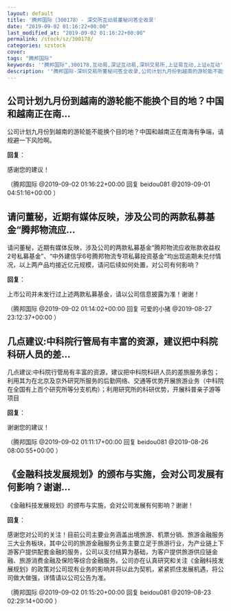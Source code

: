 ```yaml
---
layout: default
title: '腾邦国际（300178）- 深交所互动易董秘问答全收录'
date: "2019-09-02 01:16:22+00:00"
last_modified_at: "2019-09-02 01:16:22+00:00"
permalink: /stock/sz/300178/
categories: szstock
cover: 
tags: "腾邦国际"
keywords: '"腾邦国际",300178,互动易,深证互动易,深圳交易所,上证易互动,上证e互动'
description: '"腾邦国际-深圳交易所董秘问答全收录,公司计划九月份到越南的游轮能不能换个目的地？中国和越南正在南海有争端，请规避一下风险啊。"'
---
```


## 公司计划九月份到越南的游轮能不能换个目的地？中国和越南正在南...

公司计划九月份到越南的游轮能不能换个目的地？中国和越南正在南海有争端，请规避一下风险啊。

**回复**：

感谢您的建议！ 

（腾邦国际  @2019-09-02 01:16:22+00:00 回复 beidou081  @2019-09-01 04:51:16+00:00 ）

## 请问董秘，近期有媒体反映，涉及公司的两款私募基金“腾邦物流应...

请问董秘，近期有媒体反映，涉及公司的两款私募基金“腾邦物流应收账款收益权2号私募基金”、“中外建信孚6号腾邦物流专项私募投资基金”均出现逾期未兑付情况，以上两产品均接近亿元规模，请问后续如何处置，对公司有何影响？

**回复**：

上市公司并未发行过上述两款私募基金，请以公司信息披露为准！谢谢！ 

（腾邦国际  @2019-09-02 01:14:02+00:00 回复 可爱的小猪  @2019-08-27 23:12:37+00:00 ）

## 几点建议:中科院行管局有丰富的资源，建议把中科院科研人员的差...

几点建议:中科院行管局有丰富的资源，建议把中科院科研人员的差旅服务承包；利用其为在北京及京外研究所服务的后勤网络、交通等优势开展旅游业务（中科院在全国有上百个研究所等分支机构）；利用研究所的科研优势，开展科普亲子游等项目

**回复**：

谢谢您的建议！ 

（腾邦国际  @2019-09-02 01:11:17+00:00 回复 beidou081  @2019-08-26 08:00:55+00:00 ）

## 《金融科技发展规划》的颁布与实施，会对公司发展有何影响？谢谢...

《金融科技发展规划》的颁布与实施，会对公司发展有何影响？谢谢！

**回复**：

感谢您对公司的关注！目前公司主要业务涵盖出境旅游、机票分销、旅游金融服务三大业务板块，其中公司的旅游金融服务业务主要立足于旅游行业，为产业链上下游客户提供配套金融的服务，公司以支付结算为基础，为客户提供旅游供应链金融、旅游消费金融及保险等综合金融服务。公司亦在认真研究和关注《金融科技发展规划》的政策对公司现有业务的影响并将以此为契机，紧紧抓住发展机遇，将公司做大做强，详情请以公司公告为准。 

（腾邦国际  @2019-09-02 01:15:20+00:00 回复 beidou081  @2019-08-23 02:29:14+00:00 ）

